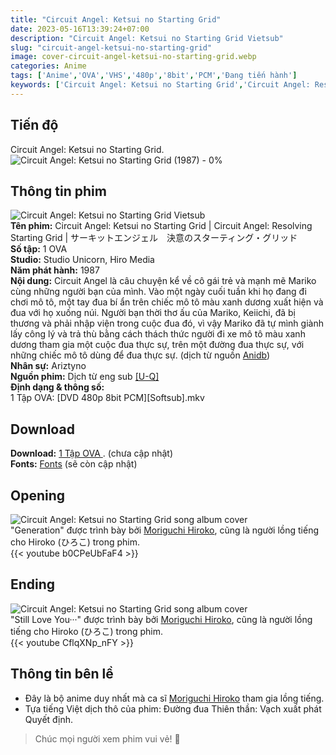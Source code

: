 ```yaml
---
title: "Circuit Angel: Ketsui no Starting Grid"
date: 2023-05-16T13:39:24+07:00
description: "Circuit Angel: Ketsui no Starting Grid Vietsub"
slug: "circuit-angel-ketsui-no-starting-grid"
image: cover-circuit-angel-ketsui-no-starting-grid.webp
categories: Anime
tags: ['Anime','OVA','VHS','480p','8bit','PCM','Đang tiến hành']
keywords: ['Circuit Angel: Ketsui no Starting Grid','Circuit Angel: Resolving Starting Grid','anime','anime vietsub','vietsub','anime fansub','fansub','Ariztyn-Fansub','Ariztyn Fansub','Ariztyn','Ariztyno']
---
```

## Tiến độ   
Circuit Angel: Ketsui no Starting Grid. ![Circuit Angel: Ketsui no Starting Grid (1987) - 0%](https://progress-bar.dev/0?title=tiến-độ)  
## Thông tin phim   
![Circuit Angel: Ketsui no Starting Grid Vietsub](circuit-angel-ketsui-no-starting-grid.webp)  
**Tên phim:** Circuit Angel: Ketsui no Starting Grid | Circuit Angel: Resolving Starting Grid | サーキットエンジェル　決意のスターティング・グリッド   
**Số tập:** 1 OVA  
**Studio:** Studio Unicorn, Hiro Media   
**Năm phát hành:** 1987   
**Nội dung:** Circuit Angel là câu chuyện kể về cô gái trẻ và mạnh mẽ Mariko cùng những người bạn của mình. Vào một ngày cuối tuần khi họ đang đi chơi mô tô, một tay đua bí ẩn trên chiếc mô tô màu xanh dương xuất hiện và đua với họ xuống núi. Người bạn thời thơ ấu của Mariko, Keiichi, đã bị thương và phải nhập viện trong cuộc đua đó, vì vậy Mariko đã tự mình giành lấy công lý và trả thù bằng cách thách thức người đi xe mô tô màu xanh dương tham gia một cuộc đua thực sự, trên một đường đua thực sự, với những chiếc mô tô dùng để đua thực sự. (dịch từ nguồn [Anidb](https://anidb.net/perl-bin/animedb.pl?show=anime&aid=5262))  
**Nhân sự:** Ariztyno   
**Nguồn phim:** Dịch từ eng sub [[U-Q]](https://secretninjaempire.wordpress.com/category/circuit-angel/)   
**Định dạng & thông số:**      
1 Tập OVA: [DVD 480p 8bit PCM][Softsub].mkv  
## Download  
**Download:** [1 Tập OVA ](https://terabox.com/). (chưa cập nhật)  
**Fonts:** [Fonts](https://github.com/Ariztynfansub/Fonts-Circuit-Angel-Ketsui-no-Starting-Grid/archive/refs/heads/main.zip) (sẽ còn cập nhật)  
## Opening
![Circuit Angel: Ketsui no Starting Grid song album cover](circuit-angel-ketsui-no-starting-grid-song-album.webp)  
"Generation" được trình bày bởi [Moriguchi Hiroko](https://anidb.net/creator/8776), cũng là người lồng tiếng cho Hiroko (ひろこ) trong phim.  
{{< youtube b0CPeUbFaF4 >}}
## Ending
![Circuit Angel: Ketsui no Starting Grid song album cover](circuit-angel-ketsui-no-starting-grid-song-album.webp)  
"Still Love You···" được trình bày bởi [Moriguchi Hiroko](https://anidb.net/creator/8776), cũng là người lồng tiếng cho Hiroko (ひろこ) trong phim.  
{{< youtube CflqXNp_nFY >}}
## Thông tin bên lề  
- Đây là bộ anime duy nhất mà ca sĩ [Moriguchi Hiroko](https://anidb.net/creator/8776) tham gia lồng tiếng.
- Tựa tiếng Việt dịch thô của phim: Đường đua Thiên thần: Vạch xuất phát Quyết định.   
> Chúc mọi người xem phim vui vẻ! 🙂


